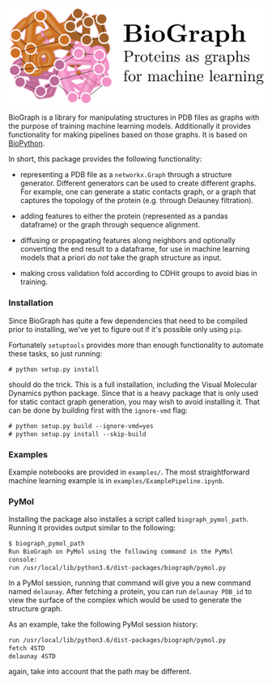 ![](logo.png)

BioGraph is a library for manipulating structures in PDB files as graphs
with the purpose of training machine learning models. Additionally
it provides functionality for making pipelines based on those graphs.
It is based on [BioPython](https://github.com/biopython/biopython).

In short, this package provides the following functionality:

* representing a PDB file as a `networkx.Graph` through a structure
generator. Different generators can be used to create different
graphs. For example, one can generate a static contacts graph,
or a graph that captures the topology of the protein (e.g.
through Delauney filtration).

* adding features to either the protein (represented as a pandas
dataframe) or the graph through sequence alignment.

* diffusing or propagating features along neighbors and optionally
converting the end result to a dataframe, for use in machine learning
models that a priori _do not_ take the graph structure as input.

* making cross validation fold according to CDHit groups to avoid
bias in training.


### Installation

Since BioGraph has quite a few dependencies that need to be compiled
prior to installing, we've yet to figure out if it's possible only
using `pip`.

Fortunately `setuptools` provides more than enough functionality
to automate these tasks, so just running:

```
# python setup.py install
```

should do the trick. This is a full installation, including the
Visual Molecular Dynamics python package. Since that is a heavy
package that is only used for static contact graph generation,
you may wish to avoid installing it. That can be done by
building first with the `ignore-vmd` flag:

```
# python setup.py build --ignore-vmd=yes
# python setup.py install --skip-build
```

### Examples

Example notebooks are provided in `examples/`. The most
straightforward machine learning example is in
`examples/ExamplePipeline.ipynb`.


### PyMol

Installing the package also installes a script called `biograph_pymol_path`.
Running it provides output similar to the following:

```
$ biograph_pymol_path 
Run BioGraph on PyMol using the following command in the PyMol console:
run /usr/local/lib/python3.6/dist-packages/biograph/pymol.py
```

In a PyMol session, running that command will give you a new command named 
`delaunay`. After fetching a protein, you can run `delaunay PDB_id` to view 
the surface of the complex which would be used to generate the structure graph.

As an example, take the following PyMol session history:

```
run /usr/local/lib/python3.6/dist-packages/biograph/pymol.py
fetch 4STD
delaunay 4STD
```

again, take into account that the path may be different.

